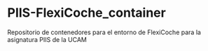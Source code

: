 # PIIS-FlexiCoche_container
Repositorio de contenedores para el entorno de FlexiCoche para la asignatura PIIS de la UCAM
